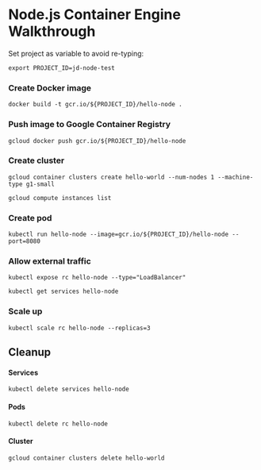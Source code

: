 # Node.js Container Engine Walkthrough

Set project as variable to avoid re-typing:

`export PROJECT_ID=jd-node-test`

### Create Docker image
`docker build -t gcr.io/${PROJECT_ID}/hello-node .`

### Push image to Google Container Registry
`gcloud docker push gcr.io/${PROJECT_ID}/hello-node`

### Create cluster
`gcloud container clusters create hello-world --num-nodes 1 --machine-type g1-small`

`gcloud compute instances list`

### Create pod
`kubectl run hello-node --image=gcr.io/${PROJECT_ID}/hello-node --port=8080`

### Allow external traffic
`kubectl expose rc hello-node --type="LoadBalancer"`

`kubectl get services hello-node`

### Scale up
`kubectl scale rc hello-node --replicas=3`

## Cleanup
#### Services
`kubectl delete services hello-node`

#### Pods
`kubectl delete rc hello-node`

#### Cluster
`gcloud container clusters delete hello-world`
